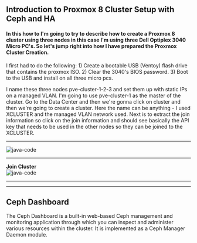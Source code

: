 ## Introduction to Proxmox 8 Cluster Setup with Ceph and HA

#### In this how to I'm going to try to describe how to create a Proxmox 8 cluster using three nodes in this case I'm using three Dell Optiplex 3040 Micro PC's. So let's jump right into how I have prepared the Proxmox Cluster Creation.

I first had to do the following:  1) Create a bootable USB (Ventoy) flash drive that contains the proxmox ISO. 2) Clear the 3040's BIOS password. 3) Boot to the USB and install on all three micro pcs.
 
I name these three nodes pve-cluster-1-2-3 and set them up with static IPs on a managed VLAN. I'm going to use pve-cluster-1 as the master of the cluster. Go to the Data Center and then we're gonna click on cluster and then we're going to create a cluster. Here the name can be anything - I used XCLUSTER and the managed VLAN network used. Next is to extract the join information so click on the join information and should see basically the API key that needs to be used in the other nodes so they can be joined to the XCLUSTER.

---

![java-code](https://raw.githubusercontent.com/rBums/cheat-sheets/main/server_management/proxmox/ceph/images/ceph-01.png)<hr>
<b>Join Cluster</b><br>
![java-code](https://raw.githubusercontent.com/rBums/cheat-sheets/main/server_management/proxmox/ceph/images/ceph-01.png)<hr>

---

## Ceph Dashboard

  The Ceph Dashboard is a built-in web-based Ceph management and monitoring application through which you can inspect and administer various resources within the cluster. It is implemented as a Ceph Manager Daemon module.